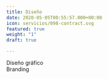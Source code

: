 ```yaml
---
title: Diseño
date: 2020-05-05T00:55:57.000+00:00
icon: servicios/098-contract.svg
featured: true
weight: "1"
draft: true

---
```

Diseño gráfico   
Branding